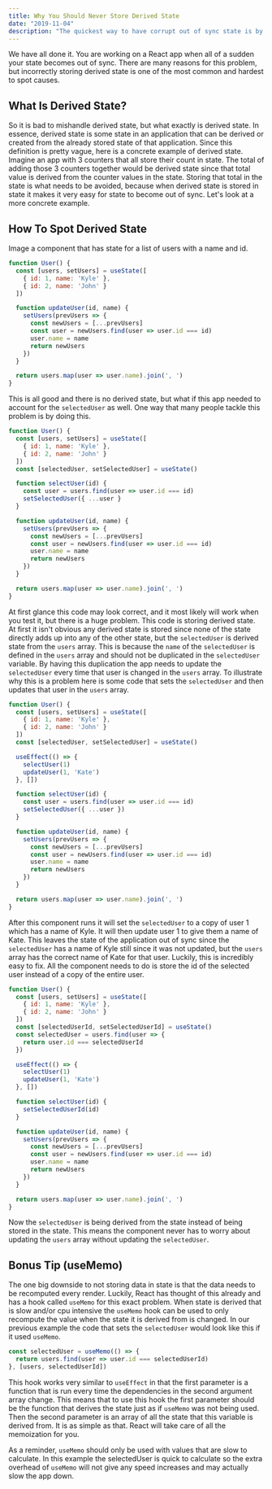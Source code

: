 ```yaml
---
title: Why You Should Never Store Derived State
date: "2019-11-04"
description: "The quickest way to have corrupt out of sync state is by storing derived state."
---
```


We have all done it. You are working on a React app when all of a sudden your state becomes out of sync. There are many reasons for this problem, but incorrectly storing derived state is one of the most common and hardest to spot causes.

## What Is Derived State?

So it is bad to mishandle derived state, but what exactly is derived state. In essence, derived state is some state in an application that can be derived or created from the already stored state of that application. Since this definition is pretty vague, here is a concrete example of derived state. Imagine an app with 3 counters that all store their count in state. The total of adding those 3 counters together would be derived state since that total value is derived from the counter values in the state. Storing that total in the state is what needs to be avoided, because when derived state is stored in state it makes it very easy for state to become out of sync. Let's look at a more concrete example.

## How To Spot Derived State

Image a component that has state for a list of users with a name and id.
```javascript
function User() {
  const [users, setUsers] = useState([
    { id: 1, name: 'Kyle' },
    { id: 2, name: 'John' }
  ])

  function updateUser(id, name) {
    setUsers(prevUsers => {
      const newUsers = [...prevUsers]
      const user = newUsers.find(user => user.id === id)
      user.name = name
      return newUsers
    })
  }

  return users.map(user => user.name).join(', ')
}
```

This is all good and there is no derived state, but what if this app needed to account for the `selectedUser` as well. One way that many people tackle this problem is by doing this.
```javascript
function User() {
  const [users, setUsers] = useState([
    { id: 1, name: 'Kyle' },
    { id: 2, name: 'John' }
  ])
  const [selectedUser, setSelectedUser] = useState()

  function selectUser(id) {
    const user = users.find(user => user.id === id)
    setSelectedUser({ ...user }
  }

  function updateUser(id, name) {
    setUsers(prevUsers => {
      const newUsers = [...prevUsers]
      const user = newUsers.find(user => user.id === id)
      user.name = name
      return newUsers
    })
  }

  return users.map(user => user.name).join(', ')
}
```

At first glance this code may look correct, and it most likely will work when you test it, but there is a huge problem. This code is storing derived state. At first it isn't obvious any derived state is stored since none of the state directly adds up into any of the other state, but the `selectedUser` is derived state from the `users` array. This is because the `name` of the `selectedUser` is defined in the `users` array and should not be duplicated in the `selectedUser` variable. By having this duplication the app needs to update the `selectedUser` every time that user is changed in the `users` array. To illustrate why this is a problem here is some code that sets the `selectedUser` and then updates that user in the `users` array.

```javascript
function User() {
  const [users, setUsers] = useState([
    { id: 1, name: 'Kyle' },
    { id: 2, name: 'John' }
  ])
  const [selectedUser, setSelectedUser] = useState()

  useEffect(() => {
    selectUser(1)
    updateUser(1, 'Kate')
  }, [])

  function selectUser(id) {
    const user = users.find(user => user.id === id)
    setSelectedUser({ ...user })
  }

  function updateUser(id, name) {
    setUsers(prevUsers => {
      const newUsers = [...prevUsers]
      const user = newUsers.find(user => user.id === id)
      user.name = name
      return newUsers
    })
  }

  return users.map(user => user.name).join(', ')
}
```

After this component runs it will set the `selectedUser` to a copy of user 1 which has a name of Kyle. It will then update user 1 to give them a name of Kate. This leaves the state of the application out of sync since the `selectedUser` has a name of Kyle still since it was not updated, but the `users` array has the correct name of Kate for that user. Luckily, this is incredibly easy to fix. All the component needs to do is store the id of the selected user instead of a copy of the entire user.

```javascript
function User() {
  const [users, setUsers] = useState([
    { id: 1, name: 'Kyle' },
    { id: 2, name: 'John' }
  ])
  const [selectedUserId, setSelectedUserId] = useState()
  const selectedUser = users.find(user => {
    return user.id === selectedUserId
  })

  useEffect(() => {
    selectUser(1)
    updateUser(1, 'Kate')
  }, [])

  function selectUser(id) {
    setSelectedUserId(id)
  }

  function updateUser(id, name) {
    setUsers(prevUsers => {
      const newUsers = [...prevUsers]
      const user = newUsers.find(user => user.id === id)
      user.name = name
      return newUsers
    })
  }

  return users.map(user => user.name).join(', ')
}
```

Now the `selectedUser` is being derived from the state instead of being stored in the state. This means the component never has to worry about updating the `users` array without updating the `selectedUser`.

## Bonus Tip (useMemo)

The one big downside to not storing data in state is that the data needs to be recomputed every render. Luckily, React has thought of this already and has a hook called `useMemo` for this exact problem. When state is derived that is slow and/or cpu intensive the `useMemo` hook can be used to only recompute the value when the state it is derived from is changed. In our previous example the code that sets the `selectedUser` would look like this if it used `useMemo`.

```javascript
const selectedUser = useMemo(() => {
  return users.find(user => user.id === selectedUserId)
}, [users, selectedUserId])
```

This hook works very similar to `useEffect` in that the first parameter is a function that is run every time the dependencies in the second argument array change. This means that to use this hook the first parameter should be the function that derives the state just as if `useMemo` was not being used. Then the second parameter is an array of all the state that this variable is derived from. It is as simple as that. React will take care of all the memoization for you.

As a reminder, `useMemo` should only be used with values that are slow to calculate. In this example the selectedUser is quick to calculate so the extra overhead of `useMemo` will not give any speed increases and may actually slow the app down.